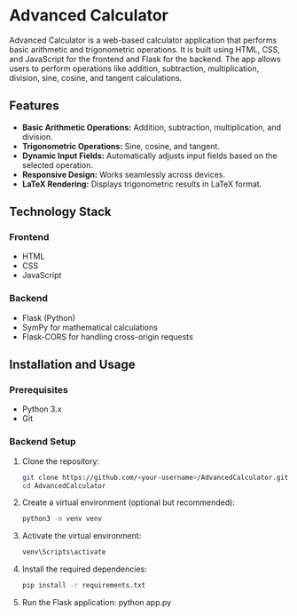 # Advanced Calculator

Advanced Calculator is a web-based calculator application that performs basic arithmetic and trigonometric operations. It is built using HTML, CSS, and JavaScript for the frontend and Flask for the backend. The app allows users to perform operations like addition, subtraction, multiplication, division, sine, cosine, and tangent calculations.

## Features

- **Basic Arithmetic Operations:** Addition, subtraction, multiplication, and division.
- **Trigonometric Operations:** Sine, cosine, and tangent.
- **Dynamic Input Fields:** Automatically adjusts input fields based on the selected operation.
- **Responsive Design:** Works seamlessly across devices.
- **LaTeX Rendering:** Displays trigonometric results in LaTeX format.

## Technology Stack

### Frontend
- HTML
- CSS
- JavaScript

### Backend
- Flask (Python)
- SymPy for mathematical calculations
- Flask-CORS for handling cross-origin requests

## Installation and Usage

### Prerequisites
- Python 3.x
- Git

### Backend Setup
1. Clone the repository:
   ```bash
   git clone https://github.com/<your-username>/AdvancedCalculator.git
   cd AdvancedCalculator
2. Create a virtual environment (optional but recommended):
   ```bash
   python3 -m venv venv
3. Activate the virtual environment:
    ```bash
    venv\Scripts\activate
4. Install the required dependencies:
    ```bash
    pip install -r requirements.txt
5. Run the Flask application:
    python app.py
